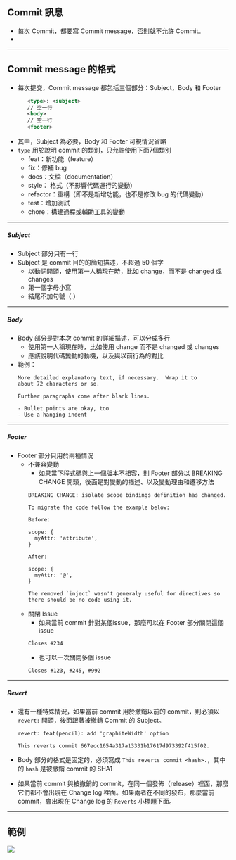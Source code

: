 ## Commit 訊息
 - 每次 Commit，都要寫 Commit message，否則就不允許 Commit。
 - 
<hr/>

## Commit message 的格式
 - 每次提交，Commit message 都包括三個部分：Subject，Body 和 Footer
   ``` xml
      <type>: <subject>
      // 空一行
      <body>
      // 空一行
      <footer>
   ```
 - 其中，Subject 為必要，Body 和 Footer 可視情況省略
 - `type` 用於說明 commit 的類別，只允許使用下面7個類別
   - feat：新功能（feature）
   - fix：修補 bug
   - docs：文檔（documentation）
   - style： 格式（不影響代碼運行的變動）
   - refactor：重構（即不是新增功能，也不是修改 bug 的代碼變動）
   - test：增加測試
   - chore：構建過程或輔助工具的變動

<hr/>
 
##### Subject
 - Subject 部分只有一行
 - Subject 是 commit 目的的簡短描述，不超過 50 個字
   - 以動詞開頭，使用第一人稱現在時，比如 change，而不是 changed 或 changes
   - 第一個字母小寫
   - 結尾不加句號（.）

<hr/>

##### Body
 - Body 部分是對本次 commit 的詳細描述，可以分成多行
   - 使用第一人稱現在時，比如使用 change 而不是 changed 或 changes
   - 應該說明代碼變動的動機，以及與以前行為的對比
 - 範例：
   ```
   More detailed explanatory text, if necessary.  Wrap it to 
   about 72 characters or so. 
  
   Further paragraphs come after blank lines.
  
   - Bullet points are okay, too
   - Use a hanging indent
   ```

<hr/>
   
##### Footer
 - Footer 部分只用於兩種情況
   - 不兼容變動
     - 如果當下程式碼與上一個版本不相容，則 Footer 部分以 BREAKING CHANGE 開頭，後面是對變動的描述、以及變動理由和遷移方法
     ```
     BREAKING CHANGE: isolate scope bindings definition has changed.

     To migrate the code follow the example below:

     Before:

     scope: {
       myAttr: 'attribute',
     }

     After:

     scope: {
       myAttr: '@',
     }

     The removed `inject` wasn't generaly useful for directives so there should be no code using it.
     ```
   - 關閉 Issue
     - 如果當前 commit 針對某個issue，那麼可以在 Footer 部分關閉這個 issue
     ```
     Closes #234
     ```
     - 也可以一次關閉多個 issue
     ```
     Closes #123, #245, #992
     ```

<hr/>
   
##### Revert
 - 還有一種特殊情況，如果當前 commit 用於撤銷以前的 commit，則必須以 `revert:` 開頭，後面跟著被撤銷 Commit 的 Subject。
   ```
   revert: feat(pencil): add 'graphiteWidth' option

   This reverts commit 667ecc1654a317a13331b17617d973392f415f02.
   ```
 - Body 部分的格式是固定的，必須寫成 `This reverts commit <hash>.`，其中的 `hash` 是被撤銷 commit 的 SHA1

 - 如果當前 commit 與被撤銷的 commit，在同一個發佈（release）裡面，那麼它們都不會出現在 Change log 裡面。如果兩者在不同的發布，那麼當前 commit，會出現在 Change log 的 `Reverts` 小標題下面。

<hr/>
 
## 範例
![](http://i.imgur.com/ZchtUlM.png)
 